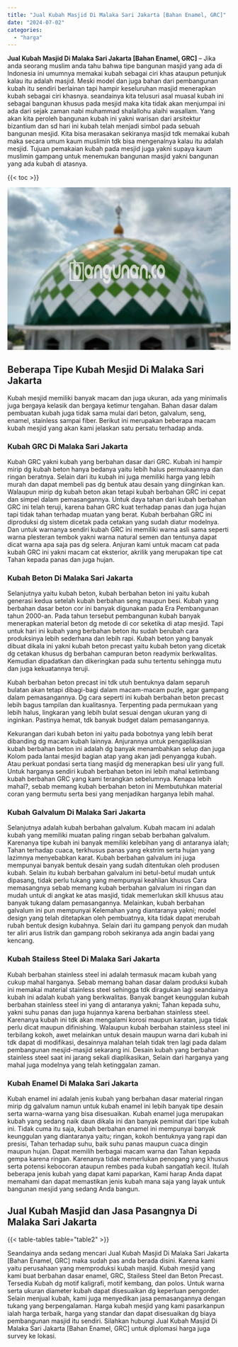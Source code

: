 ```yaml
---
title: "Jual Kubah Masjid Di Malaka Sari Jakarta [Bahan Enamel, GRC]"
date: "2024-07-02"
categories: 
  - "harga"
---
```


**Jual Kubah Masjid Di Malaka Sari Jakarta \[Bahan Enamel, GRC\]** – Jika anda seorang muslim anda tahu bahwa tipe bangunan masjid yang ada di Indonesia ini umumnya memakai kubah sebagai ciri khas ataupun petunjuk kalau itu adalah masjid. Meski model dan juga bahan dari pembangunan kubah itu sendiri berlainan tapi hampir keseluruhan masjid menerapkan kubah sebagai ciri khasnya. seandainya kita telusuri asal muasal kubah ini sebagai bangunan khusus pada mesjid maka kita tidak akan menjumpai ini ada dari sejak zaman nabi muhammad shalallohu alaihi wasallam. Yang akan kita peroleh bangunan kubah ini yakni warisan dari arsitektur bizantium dan sd hari ini kubah telah menjadi simbol pada sebuah bangunan mesjid. Kita bisa merasakan sekiranya masjid tdk memakai kubah maka secara umum kaum muslimin tdk bisa mengenalnya kalau itu adalah mesjid. Tujuan pemakaian kubah pada mesjid juga yakni supaya kaum muslimin gampang untuk menemukan bangunan masjid yakni bangunan yang ada kubah di atasnya.

{{< toc >}}

![Jual Kubah Masjid Di Malaka Sari Jakarta [Bahan Enamel, GRC]](/images/jual-kubah-masjid-20.png)

## Beberapa Tipe Kubah Mesjid Di Malaka Sari Jakarta

Kubah mesjid memiliki banyak macam dan juga ukuran, ada yang minimalis juga bergaya kelasik dan bergaya ketimur tengahan. Bahan dasar dalam pembuatan kubah juga tidak sama mulai dari beton, galvalum, seng, enamel, stainless sampai fiber. Berikut ini merupakan beberapa macam kubah mesjid yang akan kami jelaskan satu persatu terhadap anda.

### Kubah GRC Di Malaka Sari Jakarta

Kubah GRC yakni kubah yang berbahan dasar dari GRC. Kubah ini hampir mirip dg kubah beton hanya bedanya yaitu lebih halus permukaannya dan ringan beratnya. Selain dari itu kubah ini juga memiliki harga yang lebih murah dan dapat membeli pas dg bentuk atau desain yang diinginkan kan. Walaupun mirip dg kubah beton akan tetapi kubah berbahan GRC ini cepat dan simpel dalam pemasangannya. Untuk daya tahan dari kubah berbahan GRC ini telah teruji, karena bahan GRC kuat terhadap panas dan juga hujan tapi tidak tahan terhadap muatan yang berat. Kubah berbahan GRC ini diproduksi dg sistem dicetak pada cetakan yang sudah diatur modelnya. Dan untuk warnanya sendiri kubah GRC ini memiliki warna asli sama seperti warna plesteran tembok yakni warna natural semen dan tentunya dapat dicat warna apa saja pas dg selera. Anjuran kami untuk macam cat pada kubah GRC ini yakni macam cat eksterior, akrilik yang merupakan tipe cat Tahan kepada panas dan juga hujan.

### Kubah Beton Di Malaka Sari Jakarta

Selanjutnya yaitu kubah beton, kubah berbahan beton ini yaitu kubah generasi kedua setelah kubah berbahan seng maupun besi. Kubah yang berbahan dasar beton cor ini banyak digunakan pada Era Pembangunan tahun 2000-an. Pada tahun tersebut pembangunan kubah banyak menerapkan material beton dg metode di cor seketika di atap mesjid. Tapi untuk hari ini kubah yang berbahan beton itu sudah berubah cara produksinya lebih sederhana dan lebih rapi. Kubah beton yang banyak dibuat dikala ini yakni kubah beton precast yaitu kubah beton yang dicetak dg cetakan khusus dg berbahan campuran beton readymix berkwalitas. Kemudian dipadatkan dan dikeringkan pada suhu tertentu sehingga mutu dan juga kekuatannya teruji.

Kubah berbahan beton precast ini tdk utuh bentuknya dalam separuh bulatan akan tetapi dibagi-bagi dalam macam-macam puzle, agar gampang dalam pemasangannya. Dg cara seperti ini kubah berbahan beton precast lebih bagus tampilan dan kualitasnya. Terpenting pada permukaan yang lebih halus, lingkaran yang lebih bulat sesuai dengan ukuran yang di inginkan. Pastinya hemat, tdk banyak budget dalam pemasangannya.

Kekurangan dari kubah beton ini yaitu pada bobotnya yang lebih berat dibanding dg macam kubah lainnya. Anjurannya untuk pengaplikasian kubah berbahan beton ini adalah dg banyak menambahkan selup dan juga Kolom pada lantai mesjid bagian atap yang akan jadi penyangga kubah. Atau perkuat pondasi serta tiang masjid dg menerapkan besi ulir yang full. Untuk harganya sendiri kubah berbahan beton ini lebih mahal ketimbang kubah berbahan GRC yang kami terangkan sebelumnya. Kenapa lebih mahal?, sebab memang kubah berbahan beton ini Membutuhkan material coran yang bermutu serta besi yang menjadikan harganya lebih mahal.

### Kubah Galvalum Di Malaka Sari Jakarta

Selanjutnya adalah kubah berbahan galvalum. Kubah macam ini adalah kubah yang memiliki muatan paling ringan sebab berbahan galvalum. Karenanya tipe kubah ini banyak memiliki kelebihan yang di antaranya ialah; Tahan terhadap cuaca, terkhusus panas yang ekstrim serta hujan yang lazimnya menyebabkan karat. Kubah berbahan galvalum ini juga mempunyai banyak bentuk desain yang sudah ditentukan oleh produsen kubah. Selain itu kubah berbahan galvalum ini betul-betul mudah untuk dipasang, tidak perlu tukang yang mempunyai keahlian khusus Cara memasangnya sebab memang kubah berbahan galvalum ini ringan dan mudah untuk di angkat ke atas masjid, tidak memerlukan skill khusus atau banyak tukang dalam pemasangannya. Melainkan, kubah berbahan galvalum ini pun mempunyai Kelemahan yang diantaranya yakni; model design yang telah ditetapkan oleh pembuatnya, kita tidak dapat merubah rubah bentuk design kubahnya. Selain dari itu gampang penyok dan mudah ter aliri arus listrik dan gampang roboh sekiranya ada angin badai yang kencang.

### Kubah Stailess Steel Di Malaka Sari Jakarta

Kubah berbahan stainless steel ini adalah termasuk macam kubah yang cukup mahal harganya. Sebab memang bahan dasar dalam produksi kubah ini memakai material stainless steel sehingga tdk diragukan lagi seandainya kubah ini adalah kubah yang berkwalitas. Banyak banget keunggulan kubah berbahan stainless steel ini yang di antaranya yakni; Tahan kepada suhu, yakni suhu panas dan juga hujannya karena berbahan stainless steel. Karenanya kubah ini tdk akan mengalami korosi maupun karatan, juga tidak perlu dicat maupun difinishing. Walaupun kubah berbahan stainless steel ini terbilang kokoh, awet melainkan untuk desain maupun warna dari kubah ini tdk dapat di modifikasi, desainnya malahan telah tidak tren lagi pada dalam pembangunan mesjid-masjid sekarang ini. Desain kubah yang berbahan stainless steel saat ini jarang sekali diaplikasikan, Selain dari harganya yang mahal juga modelnya yang telah ketinggalan zaman.

### Kubah Enamel Di Malaka Sari Jakarta

Kubah enamel ini adalah jenis kubah yang berbahan dasar material ringan mirip dg galvalum namun untuk kubah enamel ini lebih banyak tipe desain serta warna-warna yang bisa disesuaikan. Kubah enamel juga merupakan kubah yang sedang naik daun dikala ini dan banyak peminat dari tipe kubah ini. Tidak cuma itu saja, kubah berbahan enamel ini mempunyai banyak keunggulan yang diantaranya yaitu; ringan, kokoh bentuknya yang rapi dan presisi, Tahan terhadap suhu, baik suhu panas maupun cuaca dingin maupun hujan. Dapat memilih berbagai macam warna dan Tahan kepada gempa karena ringan. Karenanya tidak memerlukan penopang yang khusus serta potensi kebocoran ataupun rembes pada kubah sangatlah kecil. Itulah beberapa jenis kubah yang dapat kami paparkan, Kami harap Anda dapat memahami dan dapat memastikan jenis kubah mana saja yang layak untuk bangunan mesjid yang sedang Anda bangun.

## Jual Kubah Masjid dan Jasa Pasangnya Di Malaka Sari Jakarta

{{< table-tables table="table2" >}}

Seandainya anda sedang mencari Jual Kubah Masjid Di Malaka Sari Jakarta \[Bahan Enamel, GRC\] maka sudah pas anda berada disini. Karena kami yaitu perusahaan yang memproduksi kubah masjid. Kubah mesjid yang kami buat berbahan dasar enamel, GRC, Stailess Steel dan Beton Precast. Tersedia Kubah dg motif kaligrafi, motif kembang, dan polos. Untuk warna serta ukuran diameter kubah dapat disesuaikan dg keperluan pengorder. Selain menjual kubah, kami juga menyedikan jasa pemasangannya dengan tukang yang berpengalaman. Harga kubah mesjid yang kami pasarkanpun ialah harga terbaik, harga yang standar dan dapat disesuaikan dg biaya pembangunan masjid itu sendiri. Silahkan hubungi Jual Kubah Masjid Di Malaka Sari Jakarta \[Bahan Enamel, GRC\] untuk diplomasi harga juga survey ke lokasi.
